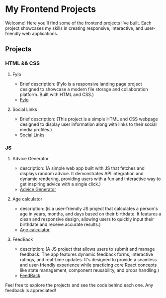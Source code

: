# My Frontend Projects

Welcome! Here you'll find some of the frontend projects I've built. Each project showcases my skills in creating responsive, interactive, and user-friendly web applications.

## Projects

### HTML && CSS

1. Fylo
   - Brief description: (Fylo is a responsive landing page project designed to showcase a modern file storage and collaboration platform. Built with HTML and CSS.)
   - [Fylo](https://mhmdhalim.github.io/Frontend/Fylo/)
     
2. Social Links
   - Brief description: (This project is a simple HTML and CSS webpage designed to display user information along with links to their social media profiles.)
   - [Social Links](https://mhmdhalim.github.io/Frontend/social-links/)
     
### JS

1. Advice Generator
   - description: (A simple web app built with JS that fetches and displays random          advice. It demonstrates API integration and dynamic rendering, providing users with a          fun and interactive way to get inspiring advice with a single click.)
   - [Advice Generator](https://mhmdhalim.github.io/Frontend/Advice-Generator/)
     
2. Age calculator
   - description: (is a user-friendly JS project that calculates a person's age in years, months, and days based on their birthdate. It features a clean and responsive design, allowing users to quickly input their birthdate and receive accurate results.)
   - [Age calculator](https://mhmdhalim.github.io/Frontend/Age-Calculator/)
     
3. FeedBack
   - description: (A JS project that allows users to submit and manage feedback. The app features dynamic feedback forms, interactive ratings, and real-time updates. It's designed to provide a seamless and user-friendly experience while practicing core React concepts like state management, component reusability, and props handling.)
   - [FeedBack](https://mhmdhalim.github.io/Frontend/Feedback/)


Feel free to explore the projects and see the code behind each one. Any feedback is appreciated!
